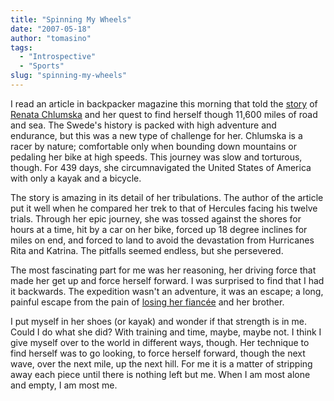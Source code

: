 ```yaml
---
title: "Spinning My Wheels"
date: "2007-05-18"
author: "tomasino"
tags:
  - "Introspective"
  - "Sports"
slug: "spinning-my-wheels"
---
```


I read an article in backpacker magazine this morning that told the
[story][] of [Renata Chlumska][] and her quest to find herself though
11,600 miles of road and sea. The Swede's history is packed with high
adventure and endurance, but this was a new type of challenge for her.
Chlumska is a racer by nature; comfortable only when bounding down
mountains or pedaling her bike at high speeds. This journey was slow and
torturous, though. For 439 days, she circumnavigated the United States
of America with only a kayak and a bicycle.

The story is amazing in its detail of her tribulations. The author of
the article put it well when he compared her trek to that of Hercules
facing his twelve trials. Through her epic journey, she was tossed
against the shores for hours at a time, hit by a car on her bike, forced
up 18 degree inclines for miles on end, and forced to land to avoid the
devastation from Hurricanes Rita and Katrina. The pitfalls seemed
endless, but she persevered.

The most fascinating part for me was her reasoning, her driving force
that made her get up and force herself forward. I was surprised to find
that I had it backwards. The expedition wasn't an adventure, it was an
escape; a long, painful escape from the pain of [losing her fiancée][]
and her brother.

I put myself in her shoes (or kayak) and wonder if that strength is in
me. Could I do what she did? With training and time, maybe, maybe not. I
think I give myself over to the world in different ways, though. Her
technique to find herself was to go looking, to force herself forward,
though the next wave, over the next mile, up the next hill. For me it is
a matter of stripping away each piece until there is nothing left but
me. When I am most alone and empty, I am most me.

  [story]: //seattlepi.nwsource.com/local/285337_kayak_16.html?source=mypi
  [Renata Chlumska]: //en.wikipedia.org/wiki/Renata_Chlumska
  [losing her fiancée]: //www.k2news.com/kropp.htm

